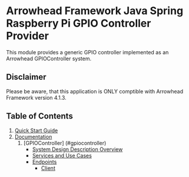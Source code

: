 # Arrowhead Framework Java Spring Raspberry Pi GPIO Controller Provider

This module provides a generic GPIO controller implemented as an Arrowhead GPIOController system.

## Disclaimer
Please be aware, that this application is ONLY comptible with Arrowhead Framework version 4.1.3.

## Table of Contents
1. [Quick Start Guide](#quickstart)
2. [Documentation](#documentation) 
    1. [GPIOController] (#gpiocontroller)
       * [System Design Description Overview](#gpiocontroller_sdd)
       * [Services and Use Cases](#gpiocontroller_usecases)  
       * [Endpoints](#gpiocontroller_endpoints)
           * [Client](#gpiocontroller_endpoints_client)

<a name="gpiocontroller" />
